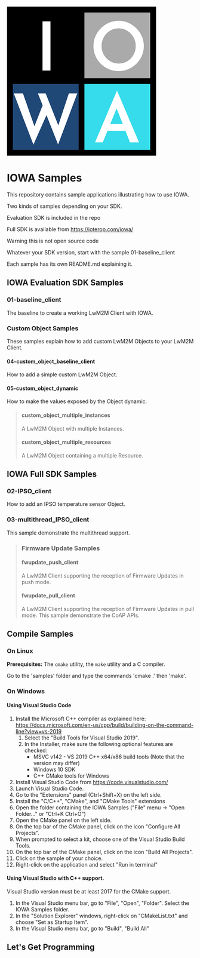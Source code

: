 

![IOWA Logo](.images/iowa_logo.png)

# IOWA Samples

This repository contains sample applications illustrating how to use IOWA.

Two kinds of samples depending on your SDK.

Evaluation SDK is included in the repo

Full SDK is available from https://ioterop.com/iowa/

Warning this is not open source code

Whatever your SDK version, start with the sample 01-baseline_client

Each sample has its own README.md explaining it.

## IOWA Evaluation SDK Samples

### 01-baseline_client

The baseline to create a working LwM2M Client with IOWA.

### Custom Object Samples

These samples explain how to add custom LwM2M Objects to your LwM2M Client.

#### 04-custom_object_baseline_client

How to add a simple custom LwM2M Object.

#### 05-custom_object_dynamic

How to make the values exposed by the Object dynamic.

> #### custom_object_multiple_instances
>
> A LwM2M Object with multiple Instances.
>
> #### custom_object_multiple_resources
>
> A LwM2M Object containing a multiple Resource.

## IOWA Full SDK Samples

### 02-IPSO_client

How to add an IPSO temperature sensor Object.

### 03-multithread_IPSO_client

This sample demonstrate the multithread support.

> ### Firmware Update Samples
>
> #### fwupdate_push_client
>
> A LwM2M Client supporting the reception of Firmware Updates in push mode.
>
> #### fwupdate_pull_client
>
> A LwM2M Client supporting the reception of Firmware Updates in pull mode. This sample demonstrate the CoAP APIs.



## Compile Samples

### On Linux

**Prerequisites:** The `cmake` utility, the `make` utility and a C compiler.

Go to the 'samples' folder and type the commands 'cmake .' then 'make'.

### On Windows

#### Using Visual Studio Code

1. Install the Microsoft C++ compiler as explained here: https://docs.microsoft.com/en-us/cpp/build/building-on-the-command-line?view=vs-2019
   1. Select the "Build Tools for Visual Studio 2019".
   2. In the Installer, make sure the following optional features are checked:
      * MSVC v142 - VS 2019 C++ x64/x86 build tools (Note that the version may differ)
      * Windows 10 SDK
      * C++ CMake tools for Windows
1. Install Visual Studio Code from https://code.visualstudio.com/
1. Launch Visual Studio Code.
1. Go to the "Extensions" panel (Ctrl+Shift+X) on the left side.
1. Install the "C/C++", "CMake", and "CMake Tools" extensions
1. Open the folder containing the IOWA Samples ("File" menu -> "Open Folder..." or "Ctrl+K Ctrl+O")
1. Open the CMake panel on the left side.
1. On the top bar of the CMake panel, click on the icon "Configure All Projects".
1. When prompted to select a kit, choose one of the Visual Studio Build Tools.
1. On the top bar of the CMake panel, click on the icon "Build All Projects".
1. Click on the sample of your choice.
1. Right-click on the application and select "Run in terminal"

#### Using Visual Studio with C++ support.

Visual Studio version must be at least 2017 for the CMake support.

1. In the Visual Studio menu bar, go to "File", "Open", "Folder". Select the IOWA Samples folder.
1. In the "Solution Explorer" windows, right-click on "CMakeList.txt" and choose "Set as Startup Item".
1. In the Visual Studio menu bar, go to "Build", "Build All"

## Let's Get Programming

